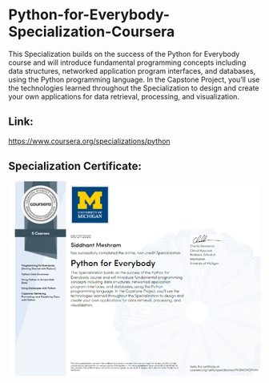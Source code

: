 # Python-for-Everybody-Specialization-Coursera
This Specialization builds on the success of the Python for Everybody course and will introduce fundamental programming concepts including data structures, networked application program interfaces, and databases, using the Python programming language. In the Capstone Project, you’ll use the technologies learned throughout the Specialization to design and create your own applications for data retrieval, processing, and visualization.

## Link:
https://www.coursera.org/specializations/python

## Specialization Certificate:
![Specialization](Specialization_Completion%20Certificate.PNG)
